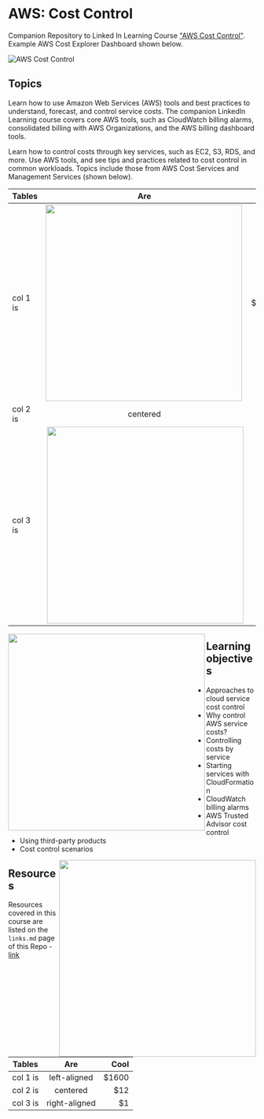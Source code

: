 # AWS: Cost Control
Companion Repository to Linked In Learning Course ["AWS Cost Control"](https://www.linkedin.com/learning/amazon-web-services-controlling-cost). Example AWS Cost Explorer Dashboard shown below.

![AWS Cost Control](https://github.com/lynnlangit/aws-cost-control/blob/master/images/aws-cost-control.png)

## Topics

Learn how to use Amazon Web Services (AWS) tools and best practices to understand, forecast, and control service costs. The companion LinkedIn Learning course covers core AWS tools, such as CloudWatch billing alarms, consolidated billing with AWS Organizations, and the AWS billing dashboard tools.  

Learn how to control costs through key services, such as EC2, S3, RDS, and more. Use AWS tools, and see tips and practices related to cost control in common workloads. Topics include those from AWS Cost Services and Management Services (shown below).

| Tables   |      Are      |  Cool |
|----------|:-------------:|------:|
| col 1 is |  <img src="https://github.com/lynnlangit/aws-cost-control/blob/master/images/cost-services.png" width="400" align="left"> | $1600 |
| col 2 is |    centered   |   $12 |
| col 3 is | <img src="https://github.com/lynnlangit/aws-cost-control/blob/master/images/mgmt-services.png" width="400" align="right">   |    $1 |

<img src="https://github.com/lynnlangit/aws-cost-control/blob/master/images/cost-services.png" width="400" align="left">

## Learning objectives

- Approaches to cloud service cost control
- Why control AWS service costs?
- Controlling costs by service
- Starting services with CloudFormation
- CloudWatch billing alarms
- AWS Trusted Advisor cost control
- Using third-party products
- Cost control scenarios

<img src="https://github.com/lynnlangit/aws-cost-control/blob/master/images/mgmt-services.png" width="400" align="right">  

## Resources

Resources covered in this course are listed on the `links.md` page of this Repo - [link](https://github.com/lynnlangit/aws-cost-control/blob/master/links.md)

| Tables   |      Are      |  Cool |
|----------|:-------------:|------:|
| col 1 is |  left-aligned | $1600 |
| col 2 is |    centered   |   $12 |
| col 3 is | right-aligned |    $1 |


